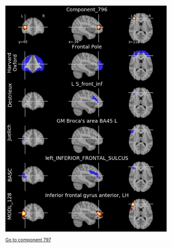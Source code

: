 


![796](preliminary/796.jpg "Component 796")

[Go to component 797](https://parietal-inria.github.io/MODL_atlas/1024/797 "Component 797")
